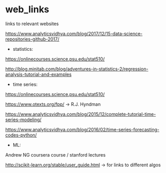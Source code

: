 # web_links
links to relevant websites

https://www.analyticsvidhya.com/blog/2017/12/15-data-science-repositories-github-2017/



* statistics: 

https://onlinecourses.science.psu.edu/stat510/

http://blog.minitab.com/blog/adventures-in-statistics-2/regression-analysis-tutorial-and-examples



* time series:

https://onlinecourses.science.psu.edu/stat510/

https://www.otexts.org/fpp/     -> R.J. Hyndman

https://www.analyticsvidhya.com/blog/2015/12/complete-tutorial-time-series-modeling/

https://www.analyticsvidhya.com/blog/2016/02/time-series-forecasting-codes-python/



* ML:

Andrew NG coursera course / stanford lectures

http://scikit-learn.org/stable/user_guide.html     -> for links to different algos
